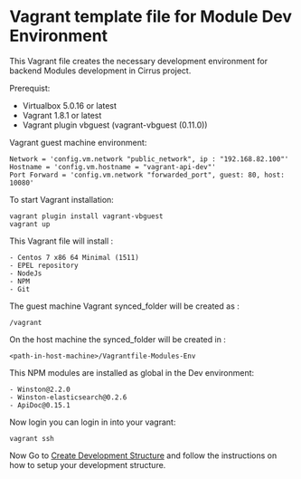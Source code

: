 # Vagrant template file for Module Dev Environment

This Vagrant file creates the necessary development environment for backend Modules development in Cirrus project.

Prerequist:
- Virtualbox 5.0.16 or latest
- Vagrant 1.8.1 or latest
- Vagrant plugin vbguest (vagrant-vbguest (0.11.0))


Vagrant guest machine environment:
```
Network = 'config.vm.network "public_network", ip : "192.168.82.100"'
Hostname = 'config.vm.hostname = "vagrant-api-dev"'
Port Forward = 'config.vm.network "forwarded_port", guest: 80, host: 10080'
```

To start Vagrant installation:
```
vagrant plugin install vagrant-vbguest
vagrant up
```

This Vagrant file will install :
```
- Centos 7 x86 64 Minimal (1511)
- EPEL repository
- NodeJs
- NPM
- Git
```

The guest machine Vagrant synced_folder will be created as :
```
/vagrant
```
On the host machine the synced_folder will be created in :
```
<path-in-host-machine>/Vagrantfile-Modules-Env
```

This NPM modules are installed as global in the Dev environment:
```
- Winston@2.2.0
- Winston-elasticsearch@0.2.6
- ApiDoc@0.15.1
```

Now login you can login in into your vagrant:
```
vagrant ssh
```

Now Go to [Create Development Structure](https://couldhardware.atlassian.net/wiki/display/DOC/Create+Development+Structure) and follow the instructions on how to setup your development structure.
